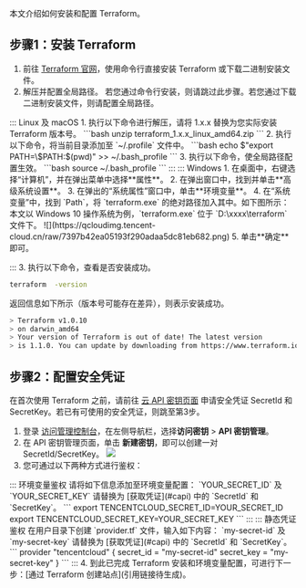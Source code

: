 本文介绍如何安装和配置 Terraform。

## 步骤1：安装 Terraform[](id:Step1)
1. 前往 [Terraform 官网](https://www.terraform.io/downloads.html)，使用命令行直接安装 Terraform 或下载二进制安装文件。
2. 解压并配置全局路径。
若您通过命令行安装，则请跳过此步骤。若您通过下载二进制安装文件，则请配置全局路径。
<dx-tabs>
::: Linux 及 macOS
 1. 执行以下命令进行解压，请将 1.x.x 替换为您实际安装 Terraform 版本号。
```bash
unzip terraform_1.x.x_linux_amd64.zip
```
 2. 执行以下命令，将当前目录添加至 `~/.profile` 文件中。
```bash
echo $"export PATH=\$PATH:$(pwd)" >> ~/.bash_profile
```
 3. 执行以下命令，使全局路径配置生效。
```bash
source ~/.bash_profile
```
:::
::: Windows
1. 在桌面中，右键选择“计算机”，并在弹出菜单中选择**属性**。
2. 在弹出窗口中，找到并单击**高级系统设置**。
3. 在弹出的“系统属性”窗口中，单击**环境变量**。
4. 在“系统变量”中，找到 `Path`，将 `terraform.exe` 的绝对路径加入其中。如下图所示：
本文以 Windows 10 操作系统为例，`terraform.exe` 位于 `D:\xxxx\terraform` 文件下。
![](https://qcloudimg.tencent-cloud.cn/raw/7397b42ea05193f290adaa5dc81eb682.png)
5. 单击**确定**即可。

:::
</dx-tabs>
3. 执行以下命令，查看是否安装成功。
```bash
terraform  -version
```
返回信息如下所示（版本号可能存在差异），则表示安装成功。
```bash
> Terraform v1.0.10
> on darwin_amd64
> Your version of Terraform is out of date! The latest version
> is 1.1.0. You can update by downloading from https://www.terraform.io/downloads.html
```

##  步骤2：配置安全凭证[](id:capi)
在首次使用 Terraform 之前，请前往 [云 API 密钥页面](https://console.cloud.tencent.com/cam/capi) 申请安全凭证 SecretId 和 SecretKey。若已有可使用的安全凭证，则跳至第3步。

1. 登录 [访问管理控制台](https://console.cloud.tencent.com/cam/overview)，在左侧导航栏，选择**访问密钥** > **API 密钥管理**。
2. 在 API 密钥管理页面，单击 **新建密钥**，即可以创建一对 SecretId/SecretKey。
![](https://qcloudimg.tencent-cloud.cn/raw/0be75d948a22733581e1d5990bc4d643.png)
3. 您可通过以下两种方式进行鉴权：
<dx-tabs>
::: 环境变量鉴权
请将如下信息添加至环境变量配置：
`YOUR_SECRET_ID` 及 `YOUR_SECRET_KEY` 请替换为 [获取凭证](#capi) 中的 `SecretId` 和 `SecretKey`。
```
export TENCENTCLOUD_SECRET_ID=YOUR_SECRET_ID
export TENCENTCLOUD_SECRET_KEY=YOUR_SECRET_KEY
```
:::
::: 静态凭证鉴权
在用户目录下创建 `provider.tf` 文件，输入如下内容：
`my-secret-id` 及 `my-secret-key` 请替换为 [获取凭证](#capi) 中的 `SecretId` 和 `SecretKey`。
```
provider "tencentcloud" {
    secret_id = "my-secret-id"
    secret_key = "my-secret-key"
}
```
:::
</dx-tabs>
4. 到此已完成 Terraform 安装和环境变量配置，可进行下一步：[通过 Terraform 创建站点](引用链接待生成)。


